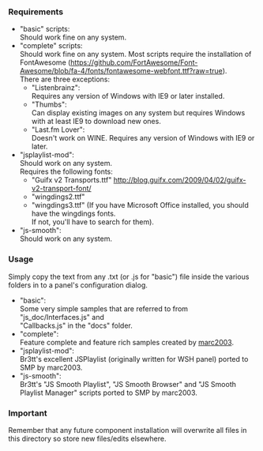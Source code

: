 ### Requirements
- "basic" scripts:  
         Should work fine on any system.
- "complete" scripts:  
         Should work fine on any system.
         Most scripts require the installation of FontAwesome (https://github.com/FortAwesome/Font-Awesome/blob/fa-4/fonts/fontawesome-webfont.ttf?raw=true).  
         There are three exceptions:
   - "Listenbrainz":  
              Requires any version of Windows with IE9 or later installed.
   - "Thumbs":  
              Can display existing images on any system but requires Windows with at least IE9 to download new ones.
   - "Last.fm Lover":  
              Doesn't work on WINE. Requires any version of Windows with IE9 or later.
- "jsplaylist-mod":  
         Should work on any system.  
         Requires the following fonts:
   - "Guifx v2 Transports.ttf" http://blog.guifx.com/2009/04/02/guifx-v2-transport-font/
   - "wingdings2.ttf"
   - "wingdings3.ttf" (If you have Microsoft Office installed, you should have the wingdings fonts.  
                       If not, you'll have to search for them).
- "js-smooth":  
         Should work on any system.  

### Usage
Simply copy the text from any .txt (or .js for "basic") file inside the various folders in to a panel's configuration dialog.

- "basic":  
         Some very simple samples that are referred to from "js_doc/Interfaces.js" and  
         "Callbacks.js" in the "docs" folder.
- "complete":  
         Feature complete and feature rich samples created by [marc2003](https://github.com/marc2k3/smp_2003).
- "jsplaylist-mod":  
         Br3tt's excellent JSPlaylist (originally written for WSH panel) ported to SMP by marc2003.
- "js-smooth":  
         Br3tt's "JS Smooth Playlist", "JS Smooth Browser" and "JS Smooth Playlist Manager" scripts ported to SMP by marc2003.

### Important
Remember that any future component installation will overwrite all files in this directory so store new files/edits elsewhere.
